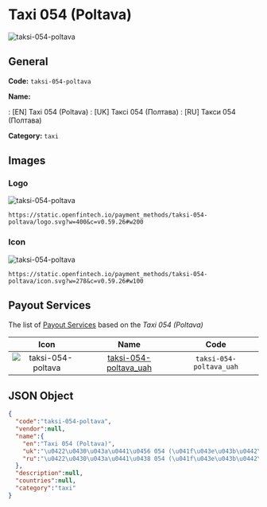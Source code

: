 
# Taxi 054 (Poltava) 
![taksi-054-poltava](https://static.openfintech.io/payment_methods/taksi-054-poltava/logo.svg?w=400&c=v0.59.26#w200)  

## General 
**Code:** `taksi-054-poltava` 
 
**Name:** 
 
:	[EN] Taxi 054 (Poltava) 
:	[UK] Таксі 054 (Полтава) 
:	[RU] Такси 054 (Полтава) 
 
**Category:** `taxi` 
 

## Images 

### Logo 
![taksi-054-poltava](https://static.openfintech.io/payment_methods/taksi-054-poltava/logo.svg?w=400&c=v0.59.26#w200)  

```
https://static.openfintech.io/payment_methods/taksi-054-poltava/logo.svg?w=400&c=v0.59.26#w200
```  

### Icon 
![taksi-054-poltava](https://static.openfintech.io/payment_methods/taksi-054-poltava/icon.svg?w=278&c=v0.59.26#w100)  

```
https://static.openfintech.io/payment_methods/taksi-054-poltava/icon.svg?w=278&c=v0.59.26#w100
```  

## Payout Services 
 
The list of [Payout Services](/payout-services/) based on the _Taxi 054 (Poltava)_ 

|Icon|Name|Code| 
|:---:|:---:|:---:| 
|![taksi-054-poltava](https://static.openfintech.io/payout_methods/taksi-054-poltava/icon.svg?w=278&c=v0.59.26#w40) |[taksi-054-poltava_uah](/payout-services/taksi-054-poltava_uah/)|`taksi-054-poltava_uah`| 
 

## JSON Object 

```json
{
  "code":"taksi-054-poltava",
  "vendor":null,
  "name":{
    "en":"Taxi 054 (Poltava)",
    "uk":"\u0422\u0430\u043a\u0441\u0456 054 (\u041f\u043e\u043b\u0442\u0430\u0432\u0430)",
    "ru":"\u0422\u0430\u043a\u0441\u0438 054 (\u041f\u043e\u043b\u0442\u0430\u0432\u0430)"
  },
  "description":null,
  "countries":null,
  "category":"taxi"
}
```  

